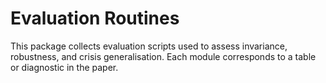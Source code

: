 # Evaluation Routines

This package collects evaluation scripts used to assess invariance, robustness, and crisis generalisation. Each module corresponds to a table or diagnostic in the paper.
